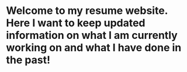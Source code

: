 # Welcome to my resume website. Here I want to keep updated information on what I am currently working on and what I have done in the past!
